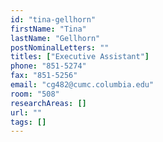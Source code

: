 ```yaml
---
id: "tina-gellhorn"
firstName: "Tina"
lastName: "Gellhorn"
postNominalLetters: ""
titles: ["Executive Assistant"]
phone: "851-5274"
fax: "851-5256"
email: "cg482@cumc.columbia.edu"
room: "508"
researchAreas: []
url: ""
tags: []
---
```

